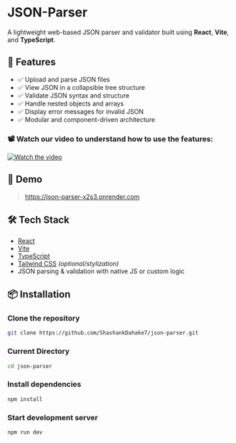 # JSON-Parser

A lightweight web-based JSON parser and validator built using **React**, **Vite**, and **TypeScript**.

## 🌟 Features

- ✅ Upload and parse JSON files  
- ✅ View JSON in a collapsible tree structure  
- ✅ Validate JSON syntax and structure  
- ✅ Handle nested objects and arrays  
- ✅ Display error messages for invalid JSON  
- ✅ Modular and component-driven architecture

### 📽️ Watch our video to understand how to use the features: 
[![Watch the video](https://i9.ytimg.com/vi/zkJaD-EyVs4/mqdefault.jpg?sqp=CKDWyL8G-oaymwEmCMACELQB8quKqQMa8AEB-AH-CYACsAWKAgwIABABGC0gICh_MA8=&rs=AOn4CLAljPyTuGJtxBxRKlrnfGwkz6XpsQ)](https://youtu.be/zkJaD-EyVs4)

## 🚀 Demo

> https://json-parser-x2s3.onrender.com

## 🛠️ Tech Stack

- [React](https://reactjs.org/)
- [Vite](https://vitejs.dev/)
- [TypeScript](https://www.typescriptlang.org/)
- [Tailwind CSS](https://tailwindcss.com/) *(optional/stylization)*
- JSON parsing & validation with native JS or custom logic

## 📦 Installation

### Clone the repository
```bash
git clone https://github.com/ShashankDahake7/json-parser.git
```

### Current Directory
```bash
cd json-parser
```

### Install dependencies
```bash
npm install
```

### Start development server
```bash
npm run dev
```
